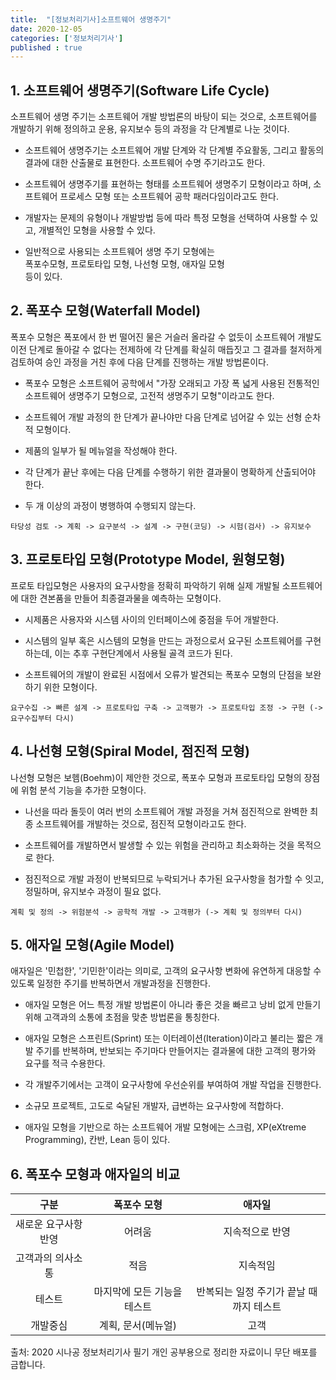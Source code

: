 ```yaml
---
title:  "[정보처리기사]소프트웨어 생명주기"
date: 2020-12-05
categories: ['정보처리기사']
published : true
---
```


## 1. 소프트웨어 생명주기(Software Life Cycle)

소프트웨어 생명 주기는 소프트웨어 개발 방법론의 바탕이 되는 것으로, 소프트웨어를 개발하기 위해 정의하고 운용, 유지보수 등의 과정을 각 단계별로 나눈 것이다.

- 소프트웨어 생명주기는 소프트웨어 개발 단계와 각 단계별 주요활동, 그리고 활동의 결과에 대한 산출물로 표현한다. 소프트웨어 수명 주기라고도 한다.

- 소프트웨어 생명주기를 표현하는 형태를 소프트웨어 생명주기 모형이라고 하며, 소프트웨어 프로세스 모형 또는 소프트웨어 공학 패러다임이라고도 한다.

- 개발자는 문제의 유형이나 개발방법 등에 따라 특정 모형을 선택하여 사용할 수 있고, 개별적인 모형을 사용할 수 있다.

- 일반적으로 사용되는 소프트웨어 생명 주기 모형에는 <br>폭포수모형, 프로토타입 모형, 나선형 모형, 애자일 모형</br> 등이 있다.

## 2. 폭포수 모형(Waterfall Model)

폭포수 모형은 폭포에서 한 번 떨어진 물은 거슬러 올라갈 수 없듯이 소프트웨어 개발도 이전 단계로 돌아갈 수 없다는 전제하에 각 단계를 확실히 매듭짓고 그 결과를 철저하게 검토하여 승인 과정을 거친 후에 다음 단계를 진행하는 개발 방법론이다.

- 폭포수 모형은 소프트웨어 공학에서 "가장 오래되고 가장 폭 넓게 사용된 전통적인 소프트웨어 생명주기 모형으로, 고전적 생명주기 모형"이라고도 한다.

- 소프트웨어 개발 과정의 한 단계가 끝나야만 다음 단계로 넘어갈 수 있는 선형 순차적 모형이다.

- 제품의 일부가 될 메뉴얼을 작성해야 한다.

- 각 단계가 끝난 후에는 다음 단계를 수행하기 위한 결과물이 명확하게 산출되어야 한다.

- 두 개 이상의 과정이 병행하여 수행되지 않는다.

```
타당성 검토 -> 계획 -> 요구분석 -> 설계 -> 구현(코딩) -> 시험(검사) -> 유지보수
```

## 3. 프로토타입 모형(Prototype Model, 원형모형)

프로토 타입모형은 사용자의 요구사항을 정확히 파악하기 위해 실제 개발될 소프트웨어에 대한 견본품을 만들어 최종결과물을 예측하는 모형이다.

- 시제품은 사용자와 시스템 사이의 인터페이스에 중점을 두어 개발한다.

- 시스템의 일부 혹은 시스템의 모형을 만드는 과정으로서 요구된 소프트웨어를 구현하는데, 이는 추후 구현단계에서 사용될 골격 코드가 된다.

- 소프트웨어의 개발이 완료된 시점에서 오류가 발견되는 폭포수 모형의 단점을 보완하기 위한 모형이다.

```
요구수집 -> 빠른 설계 -> 프로토타입 구축 -> 고객평가 -> 프로토타입 조정 -> 구현 (-> 요구수집부터 다시)
```

## 4. 나선형 모형(Spiral Model, 점진적 모형)

나선형 모형은 보헴(Boehm)이 제안한 것으로, 폭포수 모형과 프로토타입 모형의 장점에 위험 분석 기능을 추가한 모형이다.

- 나선을 따라 돌듯이 여러 번의 소프트웨어 개발 과정을 거쳐 점진적으로 완벽한 최종 소프트웨어를 개발하는 것으로, 점진적 모형이라고도 한다.

- 소프트웨어를 개발하면서 발생할 수 있는 위험을 관리하고 최소화하는 것을 목적으로 한다.

- 점진적으로 개발 과정이 반복되므로 누락되거나 추가된 요구사항을 첨가할 수 잇고, 정밀하며, 유지보수 과정이 필요 없다.

```
계획 및 정의 -> 위험분석 -> 공학적 개발 -> 고객평가 (-> 계획 및 정의부터 다시)
```

## 5. 애자일 모형(Agile Model)

애자일은 '민첩한', '기민한'이라는 의미로, 고객의 요구사항 변화에 유연하게 대응할 수 있도록 일정한 주기를 반복하면서 개발과정을 진행한다.

- 애자일 모형은 어느 특정 개발 방법론이 아니라 좋은 것을 빠르고 낭비 없게 만들기 위해 고객과의 소통에 초점을 맞춘 방법론을 통칭한다.

- 애자일 모형은 스프린트(Sprint) 또는 이터레이션(Iteration)이라고 불리는 짧은 개발 주기를 반복하며, 반보되는 주기마다 만들어지는 결과물에 대한 고객의 평가와 요구를 적극 수용한다.

- 각 개발주기에서는 고객이 요구사항에 우선순위를 부여하여 개발 작업을 진행한다.

- 소규모 프로젝트, 고도로 숙달된 개발자, 급변하는 요구사항에 적합하다.

- 애자일 모형을 기반으로 하는 소프트웨어 개발 모형에는 스크럼, XP(eXtreme Programming), 칸반, Lean 등이 있다.

## 6. 폭포수 모형과 애자일의 비교

|구분|폭포수 모형| 애자일|
|:--:|:--:|:--:|
|새로운 요구사항 반영| 어려움| 지속적으로 반영|
|고객과의 의사소통| 적음| 지속적임|
|테스트| 마지막에 모든 기능을 테스트| 반복되는 일정 주기가 끝날 때까지 테스트|
|개발중심| 계획, 문서(메뉴얼)| 고객|

출처: 2020 시나공 정보처리기사 필기
개인 공부용으로 정리한 자료이니 무단 배포를 금합니다.
